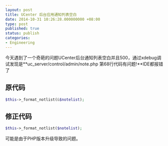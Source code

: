 ```yaml
---
layout: post
title: UCenter 后台应用通知列表空白
date: 2014-10-31 10:26:28.000000000 +08:00
type: post
published: true
status: publish
categories:
- Engineering
---
```

今天遇到了一个奇葩的问题UCenter后台通知列表空白并且500，通过xdebug调试发现是**uc_server/control/admin/note.php 第68行代码有问题!**IDE都报错了

## 原代码

```php
$this->_format_notlist(&$notelist);
```

## 修正代码

```php
$this->_format_notlist($notelist);
```

可能是由于PHP版本升级导致的问题。